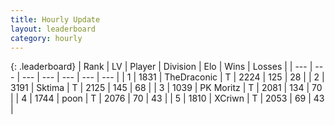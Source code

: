 ```yaml
---
title: Hourly Update
layout: leaderboard
category: hourly
---
```


{: .leaderboard}
| Rank | LV | Player | Division | Elo | Wins | Losses |
| --- | --- | --- | --- | --- | --- | --- |
| <span data-change="0">1</span> | 1831 | <span title="ID: 544310">TheDraconic</span> | T | <span data-change="0">2224</span> | <span data-change="0">125</span> | <span data-change="0">28</span> |
| <span data-change="0">2</span> | 3191 | <span title="ID: 353063">Sktima</span> | T | <span data-change="-2">2125</span> | <span data-change="2">145</span> | <span data-change="1">68</span> |
| <span data-change="0">3</span> | 1039 | <span title="ID: 427478">PK Moritz</span> | T | <span data-change="0">2081</span> | <span data-change="0">134</span> | <span data-change="0">70</span> |
| <span data-change="0">4</span> | 1744 | <span title="ID: 540690">poon</span> | T | <span data-change="0">2076</span> | <span data-change="0">70</span> | <span data-change="0">43</span> |
| <span data-change="0">5</span> | 1810 | <span title="ID: 448883">XCriwn</span> | T | <span data-change="0">2053</span> | <span data-change="0">69</span> | <span data-change="0">43</span> |